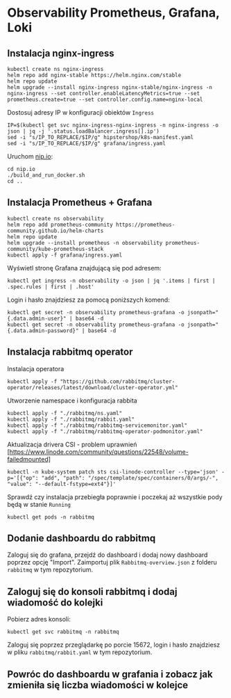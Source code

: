 # Observability Prometheus, Grafana, Loki

## Instalacja nginx-ingress

```shell
kubectl create ns nginx-ingress
helm repo add nginx-stable https://helm.nginx.com/stable
helm repo update
helm upgrade --install nginx-ingress nginx-stable/nginx-ingress -n nginx-ingress --set controller.enableLatencyMetrics=true --set prometheus.create=true --set controller.config.name=nginx-local
```

Dostosuj adresy IP w konfiguracji obiektów `Ingress`

```shell
IP=$(kubectl get svc nginx-ingress-nginx-ingress -n nginx-ingress -o json | jq -j '.status.loadBalancer.ingress[].ip')
sed -i "s/IP_TO_REPLACE/$IP/g" hipstershop/k8s-manifest.yaml
sed -i "s/IP_TO_REPLACE/$IP/g" grafana/ingress.yaml
```

Uruchom [nip.io](https://nip.io/):

```shell
cd nip.io
./build_and_run_docker.sh
cd ..
```

## Instalacja Prometheus + Grafana

```shell
kubectl create ns observability
helm repo add prometheus-community https://prometheus-community.github.io/helm-charts
helm repo update
helm upgrade --install prometheus -n observability prometheus-community/kube-prometheus-stack
kubectl apply -f grafana/ingress.yaml
```

Wyświetl stronę Grafana znajdującą się pod adresem:

```shell
kubectl get ingress -n observability -o json | jq '.items | first | .spec.rules | first | .host'
```

Login i hasło znajdziesz za pomocą poniższych komend:

```shell
kubectl get secret -n observability prometheus-grafana -o jsonpath="{.data.admin-user}" | base64 -d
kubectl get secret -n observability prometheus-grafana -o jsonpath="{.data.admin-password}" | base64 -d
```

## Instalacja rabbitmq operator

Instalacja operatora
  
```shell
kubectl apply -f "https://github.com/rabbitmq/cluster-operator/releases/latest/download/cluster-operator.yml"
```

Utworzenie namespace i konfiguracja rabbita
```shell
kubectl apply -f "./rabbitmq/ns.yaml"
kubectl apply -f "./rabbitmq/rabbit.yaml"
kubectl apply -f "./rabbitmq/rabbitmq-servicemonitor.yaml"
kubectl apply -f "./rabbitmq/rabbitmq-operator-podmonitor.yaml"
```

Aktualizacja drivera CSI - problem uprawnień [https://www.linode.com/community/questions/22548/volume-failedmounted]
```shell
kubectl -n kube-system patch sts csi-linode-controller --type='json' -p='[{"op": "add", "path": "/spec/template/spec/containers/0/args/-", "value": "--default-fstype=ext4"}]' 
```

Sprawdź czy instalacja przebiegła poprawnie i poczekaj aż wszystkie pody będą w stanie `Running`
```shell
kubectl get pods -n rabbitmq

```

## Dodanie dashboardu do rabbitmq

Zaloguj się do grafana, przejdź do dashboard i dodaj nowy dashboard poprzez opcję "Import".
Zaimportuj plik `Rabbitmq-overview.json` z folderu `rabbitmq` w tym repozytorium.


## Zaloguj się do konsoli rabbitmq i dodaj wiadomość do kolejki

Pobierz adres konsoli:
```shell
kubectl get svc rabbitmq -n rabbitmq
```

Zaloguj się poprzez przeglądarkę po porcie 15672, login i hasło znajdziesz w pliku `rabbitmq/rabbit.yaml` w tym repozytorium.

## Powróc do dashboardu w grafania i zobacz jak zmieniła się liczba wiadomości w kolejce